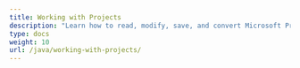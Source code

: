 ```yaml
---
title: Working with Projects
description: "Learn how to read, modify, save, and convert Microsoft Project MPP/XML files, edit properties of the tasks, resource, and resource assignments using Aspose.Tasks for Java API."
type: docs
weight: 10
url: /java/working-with-projects/
---
```

